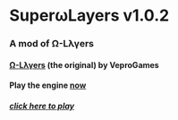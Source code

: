 # SuperωLayers v1.0.2
### A mod of Ω-Lλγers
#### <a href='https://veprogames.github.io/omega-layers'>Ω-Lλγers</a> (the original) by VeproGames
#### Play the engine <a href='https://jwklong.github.io/omega-engine'>now</a>
##### <a href='https://psp39353926.github.io/super-omega-layers'>click here to play</a>
